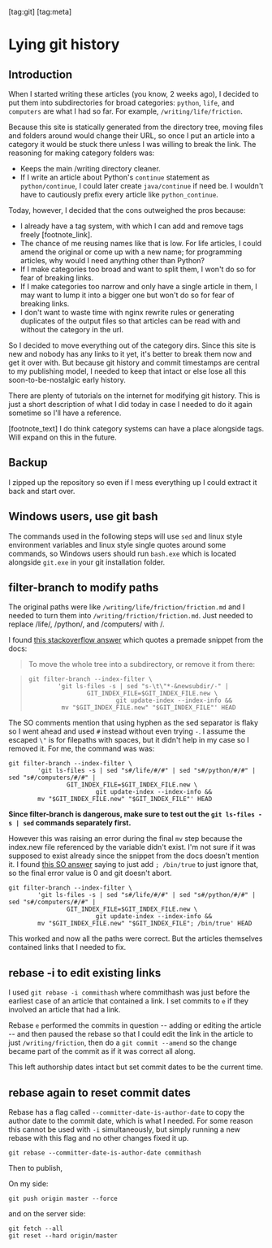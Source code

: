 [tag:git] [tag:meta]

Lying git history
=================

## Introduction

When I started writing these articles (you know, 2 weeks ago), I decided to put them into subdirectories for broad categories: `python`, `life`, and `computers` are what I had so far. For example, `/writing/life/friction`.

Because this site is statically generated from the directory tree, moving files and folders around would change their URL, so once I put an article into a category it would be stuck there unless I was willing to break the link. The reasoning for making category folders was:

- Keeps the main /writing directory cleaner.
- If I write an article about Python's `continue` statement as `python/continue`, I could later create `java/continue` if need be. I wouldn't have to cautiously prefix every article like `python_continue`.

Today, however, I decided that the cons outweighed the pros because:

- I already have a tag system, with which I can add and remove tags freely [footnote_link].
- The chance of me reusing names like that is low. For life articles, I could amend the original or come up with a new name; for programming articles, why would I need anything other than Python?
- If I make categories too broad and want to split them, I won't do so for fear of breaking links.
- If I make categories too narrow and only have a single article in them, I may want to lump it into a bigger one but won't do so for fear of breaking links.
- I don't want to waste time with nginx rewrite rules or generating duplicates of the output files so that articles can be read with and without the category in the url.

So I decided to move everything out of the category dirs. Since this site is new and nobody has any links to it yet, it's better to break them now and get it over with. But because git history and commit timestamps are central to my publishing model, I needed to keep that intact or else lose all this soon-to-be-nostalgic early history.

There are plenty of tutorials on the internet for modifying git history. This is just a short description of what I did today in case I needed to do it again sometime so I'll have a reference.

[footnote_text] I do think category systems can have a place alongside tags. Will expand on this in the future.

## Backup

I zipped up the repository so even if I mess everything up I could extract it back and start over.

## Windows users, use git bash

The commands used in the following steps will use `sed` and linux style environment variables and linux style single quotes around some commands, so Windows users should run `bash.exe` which is located alongside `git.exe` in your git installation folder.

## filter-branch to modify paths

The original paths were like `/writing/life/friction/friction.md` and I needed to turn them into `/writing/friction/friction.md`. Just needed to replace /life/, /python/, and /computers/ with /.

I found [this stackoverflow answer](https://stackoverflow.com/a/3063008) which quotes a premade snippet from the docs:

> To move the whole tree into a subdirectory, or remove it from there:

> ```
> git filter-branch --index-filter \
>         'git ls-files -s | sed "s-\t\"*-&newsubdir/-" |
>                 GIT_INDEX_FILE=$GIT_INDEX_FILE.new \
>                         git update-index --index-info &&
>          mv "$GIT_INDEX_FILE.new" "$GIT_INDEX_FILE"' HEAD
> ```

The SO comments mention that using hyphen as the sed separator is flaky so I went ahead and used `#` instead without even trying `-`. I assume the escaped `\"` is for filepaths with spaces, but it didn't help in my case so I removed it. For me, the command was was:

```
git filter-branch --index-filter \
        'git ls-files -s | sed "s#/life/#/#" | sed "s#/python/#/#" | sed "s#/computers/#/#" |
                GIT_INDEX_FILE=$GIT_INDEX_FILE.new \
                        git update-index --index-info &&
        mv "$GIT_INDEX_FILE.new" "$GIT_INDEX_FILE"' HEAD
```

**Since filter-branch is dangerous, make sure to test out the `git ls-files -s | sed` commands separately first.**

However this was raising an error during the final `mv` step because the index.new file referenced by the variable didn't exist. I'm not sure if it was supposed to exist already since the snippet from the docs doesn't mention it. I found [this SO answer](https://stackoverflow.com/a/46677910) saying to just add `; /bin/true` to just ignore that, so the final error value is 0 and git doesn't abort.

```
git filter-branch --index-filter \
        'git ls-files -s | sed "s#/life/#/#" | sed "s#/python/#/#" | sed "s#/computers/#/#" |
                GIT_INDEX_FILE=$GIT_INDEX_FILE.new \
                        git update-index --index-info &&
        mv "$GIT_INDEX_FILE.new" "$GIT_INDEX_FILE"; /bin/true' HEAD
```

This worked and now all the paths were correct. But the articles themselves contained links that I needed to fix.

## rebase -i to edit existing links

I used `git rebase -i commithash` where commithash was just before the earliest case of an article that contained a link. I set commits to `e` if they involved an article that had a link.

Rebase `e` performed the commits in question -- adding or editing the article -- and then paused the rebase so that I could edit the link in the article to just `/writing/friction`, then do a `git commit --amend` so the change became part of the commit as if it was correct all along.

This left authorship dates intact but set commit dates to be the current time.

## rebase again to reset commit dates

Rebase has a flag called `--committer-date-is-author-date` to copy the author date to the commit date, which is what I needed. For some reason this cannot be used with `-i` simultaneously, but simply running a new rebase with this flag and no other changes fixed it up.

```
git rebase --committer-date-is-author-date commithash
```

Then to publish,

On my side:

```
git push origin master --force
```

and on the server side:

```
git fetch --all
git reset --hard origin/master
```

